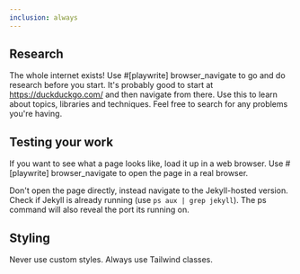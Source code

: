 ```yaml
---
inclusion: always
---
```



## Research

The whole internet exists! Use #[playwrite] browser_navigate to go and do research before you start.
It's probably good to start at https://duckduckgo.com/ and then navigate from there.
Use this to learn about topics, libraries and techniques.
Feel free to search for any problems you're having.

## Testing your work

If you want to see what a page looks like, load it up in a web browser.
Use #[playwrite] browser_navigate to open the page in a real browser.

Don't open the page directly, instead navigate to the Jekyll-hosted version.
Check if Jekyll is already running (use `ps aux | grep jekyll`). The ps command will also reveal the port its running on.

## Styling

Never use custom styles. Always use Tailwind classes.